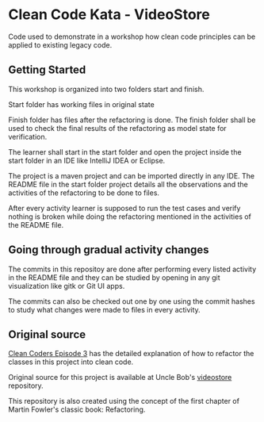 # Clean Code Kata - VideoStore

Code used to demonstrate in a workshop how clean code principles can be
applied to existing legacy code.

## Getting Started

This workshop is organized into two folders start and finish.

Start folder has working files in original state

Finish folder has files after the refactoring is done.  The finish folder
shall be used to check the final results of the refactoring as
model state for verification.

The learner shall start in the start folder and open the project inside
the start folder in an IDE like IntelliJ IDEA or Eclipse.

The project is a maven project and can be imported directly in any IDE.
The README file in the start folder project details all the observations
and the activities of the refactoring to be done to files.

After every activity learner is supposed to run the test cases and
verify nothing is broken while doing the refactoring mentioned
in the activities of the README file.

## Going through gradual activity changes

The commits in this repositoy are done after performing every
listed activity in the README file and they can be studied
by opening in any git visualization like gitk or Git UI apps.

The commits can also be checked out one by one using the commit
hashes to study what changes were made to files in every activity.

## Original source

[Clean Coders Episode 3](https://cleancoders.com/episode/clean-code-episode-3/show)
has the detailed explanation of how to refactor the classes in this project
into clean code.

Original source for this project is available at Uncle Bob's
[videostore](https://github.com/unclebob/videostore) repository.

This repository is also created using the concept of the first
chapter of Martin Fowler's classic book: Refactoring.